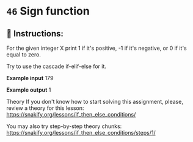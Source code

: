 # `46` Sign function

## 📝 Instructions:

For the given integer X print 1 if it's positive, -1 if it's negative, or 0 if it's equal to zero.

Try to use the cascade if-elif-else for it.

**Example input**
179

**Example output**
1

Theory
If you don't know how to start solving this assignment, please, review a theory for this lesson:
https://snakify.org/lessons/if_then_else_conditions/

You may also try step-by-step theory chunks:
https://snakify.org/lessons/if_then_else_conditions/steps/1/